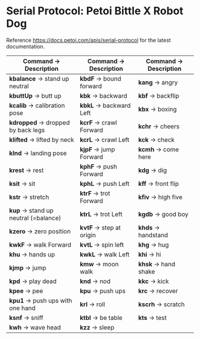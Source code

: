 # Serial Protocol: Petoi Bittle X Robot Dog

Reference <https://docs.petoi.com/apis/serial-protocol> for the latest documentation.

| **Command** → **Description**            | **Command** → **Description**            | **Command** → **Description**            |
|------------------------------------------|------------------------------------------|------------------------------------------|
| **kbalance** → stand up neutral           | **kbdF** → bound forward                  | **kang** → angry                       |
| **kbuttUp** → butt up                     | **kbk** → backward                        | **kbf** → backflip                     |
| **kcalib** → calibration pose             | **kbkL** → backward Left                  | **kbx** → boxing                       |
| **kdropped** → dropped by back legs       | **kcrF** → crawl Forward                  | **kchr** → cheers                      |
| **klifted** → lifted by neck              | **kcrL** → crawl Left                     | **kck** → check                        |
| **klnd** → landing pose                   | **kjpF** → jump Forward                   | **kcmh** → come here                   |
| **krest** → rest                          | **kphF** → push Forward                   | **kdg** → dig                          |
| **ksit** → sit                            | **kphL** → push Left                      | **kff** → front flip                   |
| **kstr** → stretch                        | **ktrF** → trot Forward                   | **kfiv** → high five                   |
| **kup** → stand up neutral (=balance)     | **ktrL** → trot Left                      | **kgdb** → good boy                    |
| **kzero** → zero position                 | **kvtF** → step at origin                 | **khds** → handstand                   |
| **kwkF** → walk Forward                   | **kvtL** → spin left                      | **khg** → hug                          |
| **khu** → hands up                        | **kwkL** → walk Left                      | **khi** → hi                           |
| **kjmp** → jump                           | **kmw** → moon walk                       | **khsk** → hand shake                  |
| **kpd** → play dead                       | **knd** → nod                             | **kkc** → kick                         |
| **kpee** → pee                            | **kpu** → push ups                        | **krc** → recover                      |
| **kpu1** → push ups with one hand         | **krl** → roll                            | **kscrh** → scratch                    |
| **ksnf** → sniff                          | **ktbl** → be table                       | **kts** → test                         |
| **kwh** → wave head                       | **kzz** → sleep                           |                                        |
